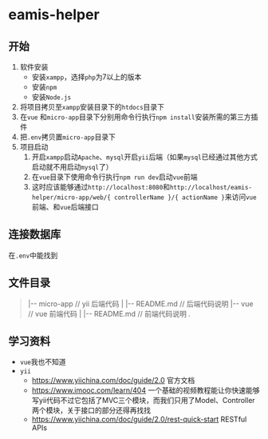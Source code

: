 # eamis-helper

## 开始

1. 软件安装
   - 安装`xampp`，选择`php`为7以上的版本
   - 安装`npm`
   - 安装`Node.js`
2. 将项目拷贝至`xampp`安装目录下的`htdocs`目录下
3. 在`vue` 和`micro-app`目录下分别用命令行执行`npm install`安装所需的第三方插件
4. 把`.env`拷贝置`micro-app`目录下
5. 项目启动
   1. 开启`xampp`启动`Apache`、`mysql`开启`yii`后端（如果`mysql`已经通过其他方式启动就不用启动`mysql`了）
   2. 在`vue`目录下使用命令行执行`npm run dev`启动`vue`前端
   3. 这时应该能够通过```http://localhost:8080```和`http://localhost/eamis-helper/micro-app/web/{ controllerName }/{ actionName }`来访问`vue`前端、和`vue`后端接口



## 连接数据库

在`.env`中能找到



## 文件目录

> |-- micro-app                                      // yii 后端代码
> |   |-- README.md                            // 后端代码说明
> |-- vue                                        	     // vue 前端代码
> |   |-- README.md                            // 前端代码说明
> .



## 学习资料

- `vue`我也不知道
- `yii`
  - https://www.yiichina.com/doc/guide/2.0 官方文档
  - https://www.imooc.com/learn/404  一个基础的视频教程能让你快速能够写yii代码不过它包括了MVC三个模块，而我们只用了Model、Controller两个模块，关于接口的部分还得再找找
  - https://www.yiichina.com/doc/guide/2.0/rest-quick-start RESTful APIs



